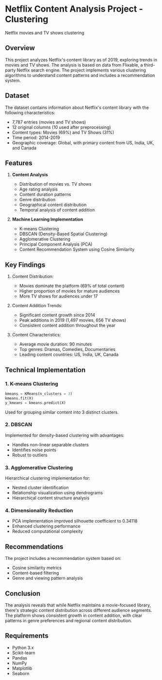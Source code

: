 # Netflix Content Analysis Project - Clustering

Netflix movies and TV shows clustering

## Overview
This project analyzes Netflix's content library as of 2019, exploring trends in movies and TV shows. The analysis is based on data from Flixable, a third-party Netflix search engine. The project implements various clustering algorithms to understand content patterns and includes a recommendation system.

## Dataset
The dataset contains information about Netflix's content library with the following characteristics:
- 7,787 entries (movies and TV shows)
- 12 original columns (10 used after preprocessing)
- Content types: Movies (69%) and TV Shows (31%)
- Time period: 2014-2019
- Geographic coverage: Global, with primary content from US, India, UK, and Canada

## Features
1. **Content Analysis**
   - Distribution of movies vs. TV shows
   - Age rating analysis
   - Content duration patterns
   - Genre distribution
   - Geographical content distribution
   - Temporal analysis of content addition

2. **Machine Learning Implementation**
   - K-means Clustering
   - DBSCAN (Density-Based Spatial Clustering)
   - Agglomerative Clustering
   - Principal Component Analysis (PCA)
   - Content Recommendation System using Cosine Similarity

## Key Findings
1. Content Distribution:
   - Movies dominate the platform (69% of total content)
   - Higher proportion of movies for mature audiences
   - More TV shows for audiences under 17

2. Content Addition Trends:
   - Significant content growth since 2014
   - Peak additions in 2019 (1,497 movies, 656 TV shows)
   - Consistent content addition throughout the year

3. Content Characteristics:
   - Average movie duration: 90 minutes
   - Top genres: Dramas, Comedies, Documentaries
   - Leading content countries: US, India, UK, Canada

## Technical Implementation

### 1. K-means Clustering
```python
kmeans = KMeans(n_clusters = 3)
kmeans.fit(X)
y_kmeans = kmeans.predict(X)
```
Used for grouping similar content into 3 distinct clusters.

### 2. DBSCAN
Implemented for density-based clustering with advantages:
- Handles non-linear separable clusters
- Identifies noise points
- Robust to outliers

### 3. Agglomerative Clustering
Hierarchical clustering implementation for:
- Nested cluster identification
- Relationship visualization using dendrograms
- Hierarchical content structure analysis

### 4. Dimensionality Reduction
- PCA implementation improved silhouette coefficient to 0.34118
- Enhanced clustering performance
- Reduced computational complexity

## Recommendations
The project includes a recommendation system based on:
- Cosine similarity metrics
- Content-based filtering
- Genre and viewing pattern analysis

## Conclusion
The analysis reveals that while Netflix maintains a movie-focused library, there's strategic content distribution across different audience segments. The platform shows consistent growth in content addition, with clear patterns in genre preferences and regional content distribution.


## Requirements
- Python 3.x
- Scikit-learn
- Pandas
- NumPy
- Matplotlib
- Seaborn


